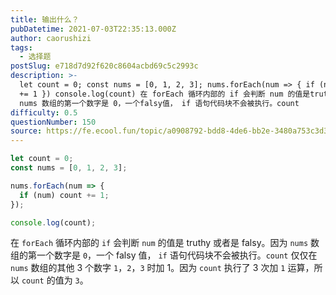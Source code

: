 ```yaml
---
title: 输出什么？
pubDatetime: 2021-07-03T22:35:13.000Z
author: caorushizi
tags:
  - 选择题
postSlug: e718d7d92f620c8604acbd69c5c2993c
description: >-
  let count = 0; const nums = [0, 1, 2, 3]; nums.forEach(num => { if (num) count
  += 1 }) console.log(count) 在 forEach 循环内部的 if 会判断 num 的值是truthy或者是falsy。因为
  nums 数组的第一个数字是 0，一个falsy值， if 语句代码块不会被执行。count
difficulty: 0.5
questionNumber: 150
source: https://fe.ecool.fun/topic/a0908792-bdd8-4de6-bb2e-3480a753c3d3
---
```


```javascript
let count = 0;
const nums = [0, 1, 2, 3];

nums.forEach(num => {
  if (num) count += 1;
});

console.log(count);
```

在 `forEach` 循环内部的 `if` 会判断 `num` 的值是 truthy 或者是 falsy。因为 `nums` 数组的第一个数字是 `0`，一个 falsy 值， `if` 语句代码块不会被执行。`count` 仅仅在 `nums` 数组的其他 3 个数字 `1`，`2`，`3` 时加 1。因为 `count` 执行了 3 次加 `1` 运算，所以 `count` 的值为 `3`。
